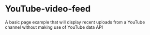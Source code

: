 # YouTube-video-feed
A basic page example that will display recent uploads from a YouTube channel without making use of YouTube data API
